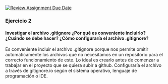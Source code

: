 [![Review Assignment Due Date](https://classroom.github.com/assets/deadline-readme-button-22041afd0340ce965d47ae6ef1cefeee28c7c493a6346c4f15d667ab976d596c.svg)](https://classroom.github.com/a/kl-E8VQf)


### Ejercicio 2
#### Investigar el archivo .gitignore ¿Por qué es conveniente incluirlo? ¿Cuándo se debe hacer? ¿Cómo configuraría el archivo .gitignore?

Es conveniente incluir el archivo .gitignore porque nos permite omitir automaticamente los archivos que no necesitamos en un repositorio para el correcto funcionamiento de este. Lo ideal es crearlo antes de comenzar a trabajar en el proyecto que se quiera subir a github. Configuraría el archivo a través de gitignore.io según el sistema operativo, lenguaje de programación o IDE.
